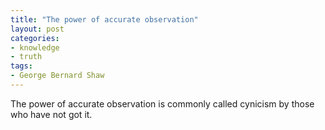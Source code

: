 ```yaml
---
title: "The power of accurate observation"
layout: post
categories:
- knowledge
- truth
tags:
- George Bernard Shaw
---
```


The power of accurate observation is commonly called cynicism by those who have not got it.